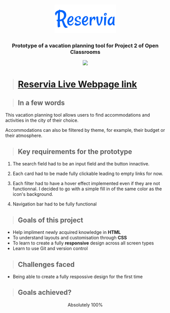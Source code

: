 <h1 align="center">
<img src="Images/logo/Reservia.svg"></h1>

<h3 align="center">Prototype of a vacation planning tool for Project 2 of Open Classrooms</h3>

<p align="center"><img src="README-Media/presentation.gif">

># **[Reservia Live Webpage link](https://github.com/DylanNicolet/dylannicolet.github.io)**

>## **In a few words**
This vacation planning tool allows users to find accommodations and activities in the city of their choice. 

Accommodations can also be filtered by theme, for example, their budget or their atmosphere.

>## **Key requirements for the prototype**
1. The search field had to be an input field and the button innactive.

2. Each card had to be made fully clickable leading to empty links for now.

3. Each filter had to have a hover effect implemented even if they are not functionnal. I decided to go with a simple fill in of the same color as the icon's background.

4. Navigation bar had to be fully functional

>## **Goals of this project**
* Help impliment newly acquired knowledge in **HTML**
* To understand layouts and customisation through **CSS**
* To learn to create a fully **responsive** design across all screen types
* Learn to use Git and version control

>## **Challenges faced**
* Being able to create a fully respossive design for the first time

>## **Goals achieved?**

<p align="center">Absolutely 100%</p>